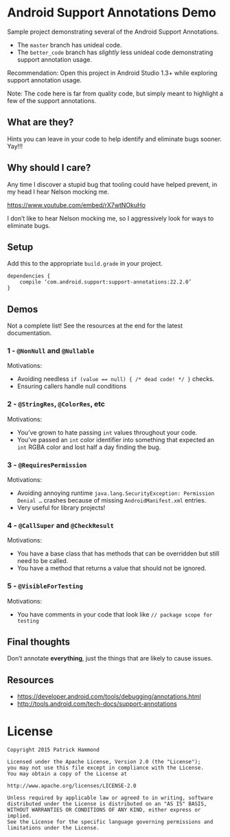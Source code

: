 # Android Support Annotations Demo

Sample project demonstrating several of the Android Support Annotations.

- The `master` branch has unideal code.
- The `better_code` branch has _slightly_ less unideal code demonstrating support annotation usage.

Recommendation:
Open this project in Android Studio 1.3+ while exploring support annotation usage.

Note:
The code here is far from quality code, but simply meant to highlight a few of the support annotations.

## What are they?

Hints you can leave in your code to help identify and eliminate bugs sooner.  Yay!!!

## Why should I care?

Any time I discover a stupid bug that tooling could have helped prevent, in my head I hear Nelson mocking me.

https://www.youtube.com/embed/rX7wtNOkuHo

I don’t like to hear Nelson mocking me, so I aggressively look for ways to eliminate bugs.

## Setup

Add this to the appropriate `build.grade` in your project.
```
dependencies {
    compile ‘com.android.support:support-annotations:22.2.0’
}
```

## Demos

Not a complete list! See the resources at the end for the latest documentation.

### 1 - `@NonNull` and `@Nullable`

Motivations:
 - Avoiding needless `if (value == null) { /* dead code! */ }` checks.
 - Ensuring callers handle null conditions

### 2 - `@StringRes`, `@ColorRes`, etc

Motivations:
 - You’ve grown to hate passing `int` values throughout your code.
 - You’ve passed an `int` color identifier into something that expected an `int` RGBA color and lost half a day finding the bug.

### 3 - `@RequiresPermission`

Motivations:
 - Avoiding annoying runtime `java.lang.SecurityException: Permission Denial …` crashes because of missing `AndroidManifest.xml` entries.
 - Very useful for library projects!

### 4 - `@CallSuper` and `@CheckResult`

Motivations:
 - You have a base class that has methods that can be overridden but still need to be called.
 - You have a method that returns a value that should not be ignored.

### 5 - `@VisibleForTesting`

Motivations:
- You have comments in your code that look like `// package scope for testing`

## Final thoughts

Don’t annotate **everything**, just the things that are likely to cause issues.

## Resources

 - https://developer.android.com/tools/debugging/annotations.html
 - http://tools.android.com/tech-docs/support-annotations

License
=======

    Copyright 2015 Patrick Hammond

    Licensed under the Apache License, Version 2.0 (the "License");
    you may not use this file except in compliance with the License.
    You may obtain a copy of the License at

    http://www.apache.org/licenses/LICENSE-2.0

    Unless required by applicable law or agreed to in writing, software
    distributed under the License is distributed on an "AS IS" BASIS,
    WITHOUT WARRANTIES OR CONDITIONS OF ANY KIND, either express or implied.
    See the License for the specific language governing permissions and
    limitations under the License.
